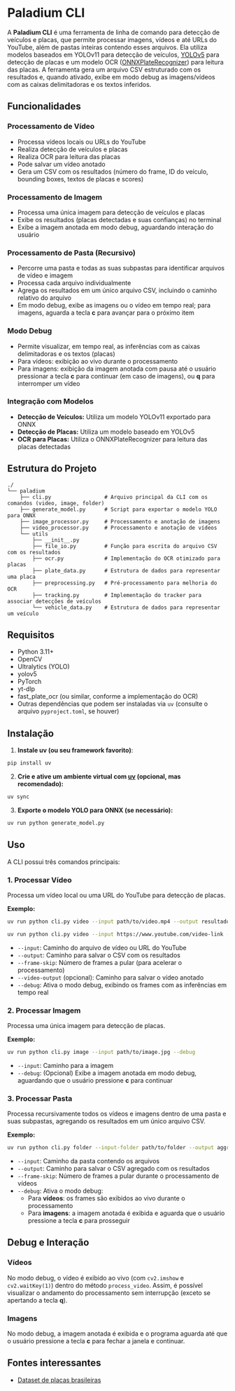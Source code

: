 # Paladium CLI

A **Paladium CLI** é uma ferramenta de linha de comando para detecção de veículos e placas, que permite processar imagens, vídeos e até URLs do YouTube, além de pastas inteiras contendo esses arquivos. Ela utiliza modelos baseados em YOLOv11 para detecção de veículos, [YOLOv5](https://github.com/keremberke/awesome-yolov5-models) para detecção de placas e um modelo OCR ([ONNXPlateRecognizer](https://github.com/ankandrew/fast-plate-ocr)) para leitura das placas. A ferramenta gera um arquivo CSV estruturado com os resultados e, quando ativado, exibe em modo debug as imagens/vídeos com as caixas delimitadoras e os textos inferidos. 

## Funcionalidades

### Processamento de Vídeo
- Processa vídeos locais ou URLs do YouTube
- Realiza detecção de veículos e placas
- Realiza OCR para leitura das placas
- Pode salvar um vídeo anotado
- Gera um CSV com os resultados (número do frame, ID do veículo, bounding boxes, textos de placas e scores)

### Processamento de Imagem
- Processa uma única imagem para detecção de veículos e placas
- Exibe os resultados (placas detectadas e suas confianças) no terminal
- Exibe a imagem anotada em modo debug, aguardando interação do usuário

### Processamento de Pasta (Recursivo)
- Percorre uma pasta e todas as suas subpastas para identificar arquivos de vídeo e imagem
- Processa cada arquivo individualmente
- Agrega os resultados em um único arquivo CSV, incluindo o caminho relativo do arquivo
- Em modo debug, exibe as imagens ou o vídeo em tempo real; para imagens, aguarda a tecla **c** para avançar para o próximo item

### Modo Debug
- Permite visualizar, em tempo real, as inferências com as caixas delimitadoras e os textos (placas)
- Para vídeos: exibição ao vivo durante o processamento
- Para imagens: exibição da imagem anotada com pausa até o usuário pressionar a tecla **c** para continuar (em caso de imagens), ou **q** para interromper um vídeo 

### Integração com Modelos
- **Detecção de Veículos:** Utiliza um modelo YOLOv11 exportado para ONNX
- **Detecção de Placas:** Utiliza um modelo baseado em YOLOv5
- **OCR para Placas:** Utiliza o ONNXPlateRecognizer para leitura das placas detectadas

## Estrutura do Projeto

```
./
└── paladium
    ├── cli.py                 # Arquivo principal da CLI com os comandos (video, image, folder)
    ├── generate_model.py      # Script para exportar o modelo YOLO para ONNX
    ├── image_processor.py     # Processamento e anotação de imagens
    ├── video_processor.py     # Processamento e anotação de vídeos
    └── utils
        ├── __init__.py
        ├── file_io.py         # Função para escrita do arquivo CSV com os resultados
        ├── ocr.py             # Implementação do OCR otimizado para placas
        ├── plate_data.py      # Estrutura de dados para representar uma placa
        ├── preprocessing.py   # Pré-processamento para melhoria do OCR
        ├── tracking.py        # Implementação do tracker para associar detecções de veículos
        └── vehicle_data.py    # Estrutura de dados para representar um veículo
```

## Requisitos

- Python 3.11+
- OpenCV
- Ultralytics (YOLO)
- yolov5
- PyTorch
- yt-dlp
- fast_plate_ocr (ou similar, conforme a implementação do OCR)
- Outras dependências que podem ser instaladas via `uv` (consulte o arquivo `pyproject.toml`, se houver)


## Instalação

1. **Instale uv (ou seu framework favorito)**:
```bash
pip install uv
```

2. **Crie e ative um ambiente virtual com [uv](https://docs.astral.sh/uv/) (opcional, mas recomendado):**

```bash
uv sync
```

3. **Exporte o modelo YOLO para ONNX (se necessário):**

```bash
uv run python generate_model.py
```

## Uso

A CLI possui três comandos principais:

### 1. Processar Vídeo

Processa um vídeo local ou uma URL do YouTube para detecção de placas.

**Exemplo:**

```bash
uv run python cli.py video --input path/to/video.mp4 --output resultados.csv --frame-skip 2 --debug
```

```bash
uv run python cli.py video --input https://www.youtube.com/video-link --output resultados.csv --frame-skip 2 --debug
```

- `--input`: Caminho do arquivo de vídeo ou URL do YouTube
- `--output`: Caminho para salvar o CSV com os resultados
- `--frame-skip`: Número de frames a pular (para acelerar o processamento)
- `--video-output` (opcional): Caminho para salvar o vídeo anotado
- `--debug`: Ativa o modo debug, exibindo os frames com as inferências em tempo real

### 2. Processar Imagem

Processa uma única imagem para detecção de placas.

**Exemplo:**

```bash
uv run python cli.py image --input path/to/image.jpg --debug
```

- `--input`: Caminho para a imagem
- `--debug`: (Opcional) Exibe a imagem anotada em modo debug, aguardando que o usuário pressione **c** para continuar

### 3. Processar Pasta

Processa recursivamente todos os vídeos e imagens dentro de uma pasta e suas subpastas, agregando os resultados em um único arquivo CSV.

**Exemplo:**

```bash
uv run python cli.py folder --input-folder path/to/folder --output aggregated_results.csv --frame-skip 2 --debug
```

- `--input`: Caminho da pasta contendo os arquivos
- `--output`: Caminho para salvar o CSV agregado com os resultados
- `--frame-skip`: Número de frames a pular durante o processamento de vídeos
- `--debug`: Ativa o modo debug:
  - Para **vídeos**: os frames são exibidos ao vivo durante o processamento
  - Para **imagens**: a imagem anotada é exibida e aguarda que o usuário pressione a tecla **c** para prosseguir

## Debug e Interação

### Vídeos
No modo debug, o vídeo é exibido ao vivo (com `cv2.imshow` e `cv2.waitKey(1)`) dentro do método `process_video`. Assim, é possível visualizar o andamento do processamento sem interrupção (exceto se apertando a tecla **q**).

### Imagens
No modo debug, a imagem anotada é exibida e o programa aguarda até que o usuário pressione a tecla **c** para fechar a janela e continuar.

## Fontes interessantes

- [Dataset de placas brasileiras](https://github.com/raysonlaroca/ufpr-alpr-dataset?tab=readme-ov-file)